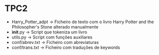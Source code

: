 # TPC2

- Harry_Potter_adpt → Ficheiro de texto com o livro Harry Potter and the Philosopher's Stone alterado manualmente
- __init__.py → Script que tokeniza um livro
- utils.py → Script com funções auxiliares
- conf/abrev.txt → Ficheiro com abreviaturas
- conf/trans.txt → Ficheiro com traduções de keywords